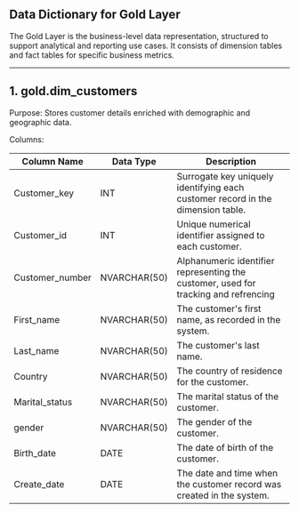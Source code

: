 ## Data Dictionary for Gold Layer 

The Gold Layer is the business-level data representation, structured to support analytical and reporting use cases. It consists of dimension
tables and fact tables for specific business metrics.

----------------------------------------------------------------------------------------------------------------------------------------------------

## 1. gold.dim_customers
Purpose: Stores customer details enriched with demographic and geographic data.


Columns:

|   Column Name         |    Data Type              |                                     Description                                        |
|-----------------------|---------------------------|----------------------------------------------------------------------------------------|
|  Customer_key         |   INT                     |  Surrogate key uniquely identifying each customer record in the dimension table.       |
|  Customer_id          |   INT                     |  Unique numerical identifier assigned to each customer.                                |                       
|  Customer_number      |   NVARCHAR(50)            |  Alphanumeric identifier representing the customer, used for tracking and refrencing   |
|  First_name           |   NVARCHAR(50)            |  The customer's first name, as recorded in the system.                                 |
|  Last_name            |   NVARCHAR(50)            |  The customer's last name.                                                             |
|  Country              |   NVARCHAR(50)            |  The country of residence for the customer.                                            |
|  Marital_status       |   NVARCHAR(50)            |  The marital status of the customer.                                                   |
|  gender               |   NVARCHAR(50)            |  The gender of the customer.                                                           |
|  Birth_date           |   DATE                    |  The date of birth of the customer.                                                    |
|  Create_date          |   DATE                    |  The date and time when the customer record was created in the system.                 |                   
